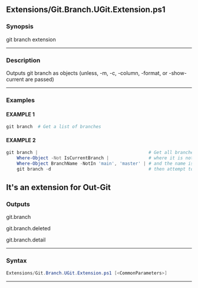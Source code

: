 
Extensions/Git.Branch.UGit.Extension.ps1
----------------------------------------
### Synopsis
git branch extension

---
### Description

Outputs git branch as objects (unless, -m, -c, -column, -format, or -show-current are passed)

---
### Examples
#### EXAMPLE 1
```PowerShell
git branch  # Get a list of branches
```

#### EXAMPLE 2
```PowerShell
git branch |                                          # Get all branches
    Where-Object -Not IsCurrentBranch |               # where it is not the current branch
    Where-Object BranchName -NotIn 'main', 'master' | # and the name is not either main or master
    git branch -d                                     # then attempt to delete the branch.
```
It's an extension for Out-Git
---
### Outputs
git.branch


git.branch.deleted


git.branch.detail


---
### Syntax
```PowerShell
Extensions/Git.Branch.UGit.Extension.ps1 [<CommonParameters>]
```
---


